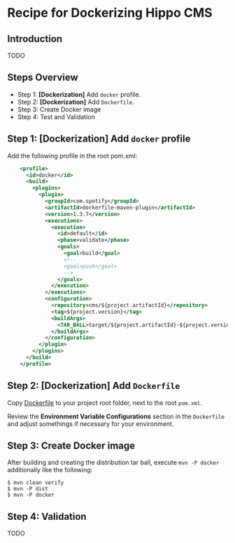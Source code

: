# Recipe for Dockerizing Hippo CMS

## Introduction

TODO

## Steps Overview

- Step 1: **\[Dockerization\]** Add ```docker``` profile.
- Step 2: **\[Dockerization\]** Add ```Dockerfile```.
- Step 3: Create Docker image
- Step 4: Test and Validation

## Step 1: \[Dockerization\] Add ```docker``` profile

Add the following profile in the root pom.xml:

```xml
    <profile>
      <id>docker</id>
      <build>
        <plugins>
          <plugin>
            <groupId>com.spotify</groupId>
            <artifactId>dockerfile-maven-plugin</artifactId>
            <version>1.3.7</version>
            <executions>
              <execution>
                <id>default</id>
                <phase>validate</phase>
                <goals>
                  <goal>build</goal>
                  <!--
                  <goal>push</goal>
                  -->
                </goals>
              </execution>
            </executions>
            <configuration>
              <repository>cms/${project.artifactId}</repository>
              <tag>${project.version}</tag>
              <buildArgs>
                <TAR_BALL>target/${project.artifactId}-${project.version}-distribution.tar.gz</TAR_BALL>
              </buildArgs>
            </configuration>
          </plugin>
        </plugins>
      </build>
    </profile>
```

## Step 2: \[Dockerization\] Add ```Dockerfile``` 

Copy [Dockerfile](examples/Dockerfile) to your project root folder, next to the root ```pom.xml```.

Review the **Environment Variable Configurations** section in the ```Dockerfile``` and adjust somethings if necessary for your environment.

## Step 3: Create Docker image

After building and creating the distribution tar ball, execute ```mvn -P docker``` additionally like the following:

```
$ mvn clean verify
$ mvn -P dist
$ mvn -P docker
```

## Step 4: Validation

TODO
